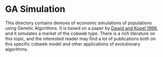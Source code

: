 # GA Simulation

This directory contains demoes of economic simulations of populations
using Genetic Algorithms.  It is based on a paper by
[Dawid and Kopel 1998](https://link.springer.com/article/10.1007/s001910050066),
and it simulates a market of the cobweb type.
There is a rich literature on this topic, and the interested reader may find a 
lot of publications both on this specific cobweb model and other applications 
of evolutionary algorithms.


